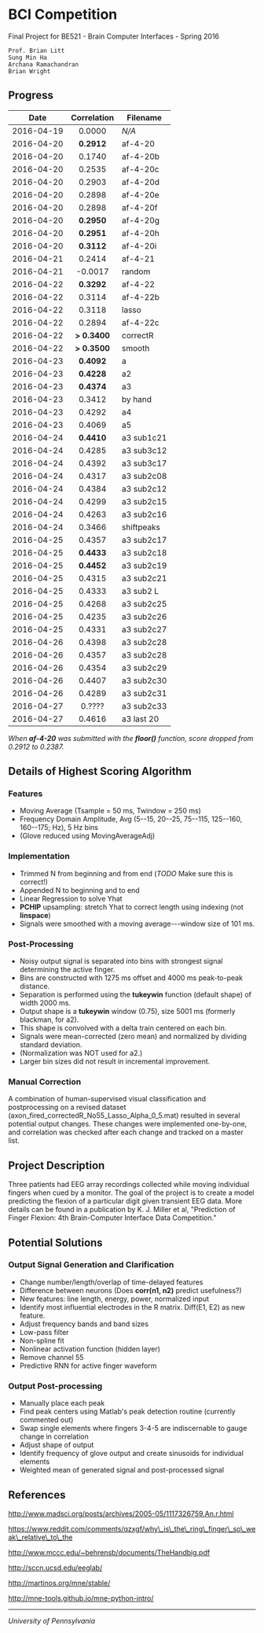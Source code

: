 # BCI Competition
Final Project for BE521 - Brain Computer Interfaces - Spring 2016

```
Prof. Brian Litt
Sung Min Ha
Archana Ramachandran
Brian Wright
```


## Progress
|    Date    |  Correlation  |  Filename  |
|:----------:|:-------------:| ---------- |
| 2016-04-19 |    0.0000     |   *N/A*    |
| 2016-04-20 |  **0.2912**   |  af-4-20   |
| 2016-04-20 |    0.1740     |  af-4-20b  |
| 2016-04-20 |    0.2535     |  af-4-20c  |
| 2016-04-20 |    0.2903     |  af-4-20d  |
| 2016-04-20 |    0.2898     |  af-4-20e  |
| 2016-04-20 |    0.2898     |  af-4-20f  |
| 2016-04-20 |  **0.2950**   |  af-4-20g  |
| 2016-04-20 |  **0.2951**   |  af-4-20h  |
| 2016-04-20 |  **0.3112**   |  af-4-20i  |
| 2016-04-21 |    0.2414     |  af-4-21   |
| 2016-04-21 |   -0.0017     |   random   |
| 2016-04-22 |  **0.3292**   |  af-4-22   |
| 2016-04-22 |    0.3114     |  af-4-22b  |
| 2016-04-22 |    0.3118     |   lasso    |
| 2016-04-22 |    0.2894     |  af-4-22c  |
| 2016-04-22 | **> 0.3400**  |  correctR  |
| 2016-04-22 | **> 0.3500**  |   smooth   |
| 2016-04-23 |  **0.4092**   |     a      |
| 2016-04-23 |  **0.4228**   |     a2     |
| 2016-04-23 |  **0.4374**   |     a3     |
| 2016-04-23 |    0.3412     |  by hand   |
| 2016-04-23 |    0.4292     |     a4     |
| 2016-04-23 |    0.4069     |     a5     |
| 2016-04-24 |  **0.4410**   | a3 sub1c21 |
| 2016-04-24 |    0.4285     | a3 sub3c12 |
| 2016-04-24 |    0.4392     | a3 sub3c17 |
| 2016-04-24 |    0.4317     | a3 sub2c08 |
| 2016-04-24 |    0.4384     | a3 sub2c12 |
| 2016-04-24 |    0.4299     | a3 sub2c15 |
| 2016-04-24 |    0.4263     | a3 sub2c16 |
| 2016-04-24 |    0.3466     | shiftpeaks | 
| 2016-04-25 |    0.4357     | a3 sub2c17 |
| 2016-04-25 |  **0.4433**   | a3 sub2c18 |
| 2016-04-25 |  **0.4452**   | a3 sub2c19 |
| 2016-04-25 |    0.4315     | a3 sub2c21 |
| 2016-04-25 |    0.4333     | a3 sub2 L  |
| 2016-04-25 |    0.4268     | a3 sub2c25 |
| 2016-04-25 |    0.4235     | a3 sub2c26 |
| 2016-04-25 |    0.4331     | a3 sub2c27 |
| 2016-04-26 |    0.4398     | a3 sub2c28 |
| 2016-04-26 |    0.4357     | a3 sub2c28 |
| 2016-04-26 |    0.4354     | a3 sub2c29 |
| 2016-04-26 |    0.4407     | a3 sub2c30 |
| 2016-04-26 |    0.4289     | a3 sub2c31 |
| 2016-04-27 |    0.????     | a3 sub2c33 |
| 2016-04-27 |    0.4616     | a3 last 20 |

*When __af-4-20__ was submitted with the __floor()__ function, score dropped from 0.2912 to 0.2387.*


## Details of Highest Scoring Algorithm
### Features
- Moving Average (Tsample = 50 ms, Twindow = 250 ms)
- Frequency Domain Amplitude, Avg (5--15, 20--25, 75--115, 125--160, 160--175; Hz), 5 Hz bins
- (Glove reduced using MovingAverageAdj)

### Implementation
- Trimmed N from beginning and from end (*TODO* Make sure this is correct!)
- Appended N to beginning and to end
- Linear Regression to solve Yhat
- **PCHIP** upsampling: stretch Yhat to correct length using indexing (not **linspace**)
- Signals were smoothed with a moving average---window size of 101 ms.

### Post-Processing
- Noisy output signal is separated into bins with strongest signal determining the active finger.
- Bins are constructed with 1275 ms offset and 4000 ms peak-to-peak distance.
- Separation is performed using the **tukeywin** function (default shape) of width 2000 ms.
- Output shape is a **tukeywin** window (0.75), size 5001 ms (formerly blackman, for a2).
- This shape is convolved with a delta train centered on each bin.
- Signals were mean-corrected (zero mean) and normalized by dividing standard deviation.
- (Normalization was NOT used for a2.)
- Larger bin sizes did not result in incremental improvement.

### Manual Correction
A combination of human-supervised visual classification and postprocessing on a revised dataset
(axon\_fired\_correctedR\_No55\_Lasso\_Alpha\_0\_5.mat)
resulted in several potential output changes. These changes were implemented one-by-one, and
correlation was checked after each change and tracked on a master list.


## Project Description
Three patients had EEG array recordings collected while moving individual fingers
when cued by a monitor. The goal of the project is to create a model predicting
the flexion of a particular digit given transient EEG data. More details can be
found in a publication by K. J. Miller et al, "Prediction of Finger Flexion: 4th
Brain-Computer Interface Data Competition."


## Potential Solutions
### Output Signal Generation and Clarification
- Change number/length/overlap of time-delayed features
- Difference between neurons (Does **corr(n1, n2)** predict usefulness?)
- New features: line length, energy, power, normalized input
- Identify most influential electrodes in the R matrix. Diff(E1, E2) as new feature.
- Adjust frequency bands and band sizes
- Low-pass filter
- Non-spline fit
- Nonlinear activation function (hidden layer)
- Remove channel 55
- Predictive RNN for active finger waveform
### Output Post-processing
- Manually place each peak
- Find peak centers using Matlab's peak detection routine (currently commented out)
- Swap single elements where fingers 3-4-5 are indiscernable to gauge change in correlation
- Adjust shape of output
- Identify frequency of glove output and create sinusoids for individual elements
- Weighted mean of generated signal and post-processed signal


## References
http://www.madsci.org/posts/archives/2005-05/1117326759.An.r.html

https://www.reddit.com/comments/qzxgf/why\_is\_the\_ring\_finger\_so\_weak\_relative\_to\_the

http://www.mccc.edu/~behrensb/documents/TheHandbig.pdf

http://sccn.ucsd.edu/eeglab/

http://martinos.org/mne/stable/

http://mne-tools.github.io/mne-python-intro/

- - - - -
*University of Pennsylvania*
